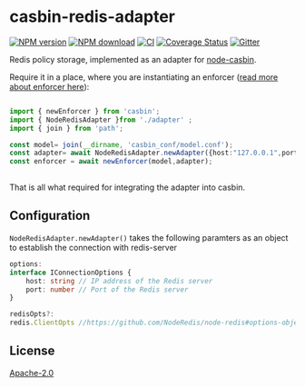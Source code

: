 # casbin-redis-adapter

[![NPM version][npm-image]][npm-url]
[![NPM download][download-image]][download-url]
[![CI](https://github.com/node-casbin/redis-adapter/actions/workflows/ci.yml/badge.svg)](https://github.com/node-casbin/redis-adapter/actions/workflows/ci.yml)
[![Coverage Status](https://coveralls.io/repos/github/node-casbin/redis-adapter/badge.svg?branch=master)](https://coveralls.io/github/node-casbin/redis-adapter?branch=master)
[![Gitter](https://badges.gitter.im/Join%20Chat.svg)](https://gitter.im/casbin/lobby)

[npm-image]: https://img.shields.io/npm/v/casbin-redis-adapter.svg?style=flat-square
[npm-url]: https://npmjs.org/package/casbin-redis-adapter
[download-image]: https://img.shields.io/npm/dm/casbin-redis-adapter.svg?style=flat-square
[download-url]: https://npmjs.org/package/casbin-redis-adapter

Redis policy storage, implemented as an adapter for [node-casbin](https://github.com/casbin/node-casbin).

Require it in a place, where you are instantiating an enforcer ([read more about enforcer here](https://github.com/casbin/node-casbin#get-started)):

```typescript

import { newEnforcer } from 'casbin';
import { NodeRedisAdapter }from './adapter' ;
import { join } from 'path';

const model= join(__dirname, 'casbin_conf/model.conf');
const adapter= await NodeRedisAdapter.newAdapter({host:"127.0.0.1",port:6379});
const enforcer = await newEnforcer(model,adapter);
 
 ```

That is all what required for integrating the adapter into casbin.

## Configuration

```NodeRedisAdapter.newAdapter()``` takes the following paramters as an object to establish the connection with redis-server
```typescript
options:
interface IConnectionOptions {
    host: string // IP address of the Redis server
    port: number //	Port of the Redis server
}

redisOpts?:
redis.ClientOpts //https://github.com/NodeRedis/node-redis#options-object-properties
```
## License

[Apache-2.0](./LICENSE)

